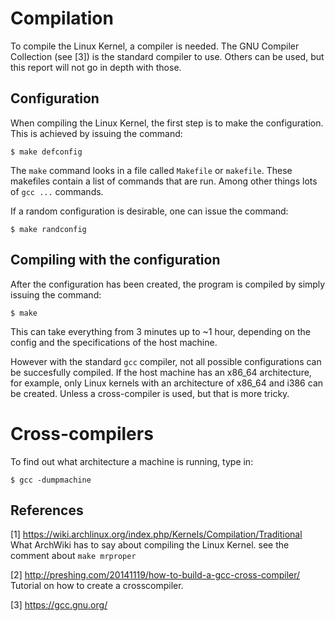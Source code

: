 # Compilation 

To compile the Linux Kernel, a compiler is needed. The GNU Compiler Collection
(see [3]) is the standard compiler to use. Others can be used, but this report
will not go in depth with those. 

## Configuration 

When compiling the Linux Kernel, the first step is to make the configuration.
This is achieved by issuing the command:

`$ make defconfig`

The `make` command looks in a file called `Makefile` or `makefile`. These
makefiles contain a list of commands that are run. Among other things lots of 
`gcc ...` commands.

If a random configuration is desirable, one can issue the command:

`$ make randconfig`

## Compiling with the configuration

After the configuration has been created, the program is compiled by simply 
issuing the command:

`$ make`

This can take everything from 3 minutes up to ~1 hour, depending on the config
and the specifications of the host machine.

However with the standard `gcc` compiler, not all possible configurations can be
succesfully compiled. If the host machine has an x86_64 architecture, for 
example, only Linux kernels with an architecture of x86_64 and i386 can be 
created. Unless a cross-compiler is used, but that is more tricky.


# Cross-compilers

To find out what architecture a machine is running, type in:

`$ gcc -dumpmachine`



## References

[1] https://wiki.archlinux.org/index.php/Kernels/Compilation/Traditional
    What ArchWiki has to say about compiling the Linux Kernel.
    see the comment about `make mrproper`

[2] http://preshing.com/20141119/how-to-build-a-gcc-cross-compiler/
    Tutorial on how to create a crosscompiler.

[3] https://gcc.gnu.org/
